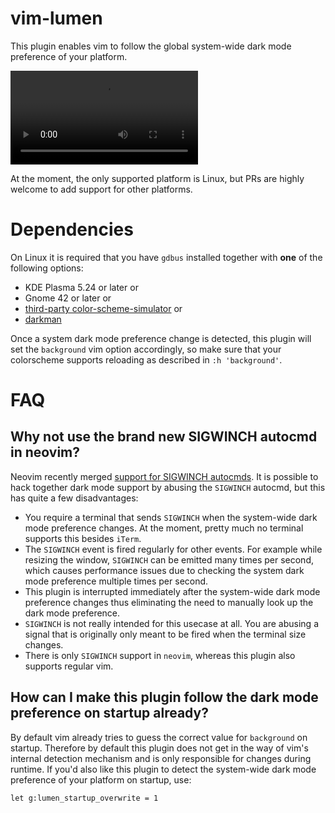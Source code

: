 # vim-lumen

This plugin enables vim to follow the global system-wide dark mode preference of your platform.

![Video](https://user-images.githubusercontent.com/21310755/164111487-7581819f-76c4-4fc3-a462-df14ad3a8c5b.mov)

At the moment, the only supported platform is Linux, but PRs are highly welcome to add support for other platforms.

# Dependencies

On Linux it is required that you have `gdbus` installed together with **one** of the following options:

- KDE Plasma 5.24 or later or
- Gnome 42 or later or
- [third-party color-scheme-simulator](https://gitlab.gnome.org/exalm/color-scheme-simulator) or
- [darkman](https://gitlab.com/WhyNotHugo/darkman)

Once a system dark mode preference change is detected, this plugin will set the `background` vim option accordingly, so make sure that your colorscheme supports reloading as described in `:h 'background'`.

# FAQ

## Why not use the brand new SIGWINCH autocmd in neovim?

Neovim recently merged [support for SIGWINCH autocmds](https://github.com/neovim/neovim/pull/18029). It is possible to hack together dark mode support by abusing the `SIGWINCH` autocmd, but this has quite a few disadvantages:

- You require a terminal that sends `SIGWINCH` when the system-wide dark mode preference changes. At the moment, pretty much no terminal supports this besides `iTerm`.
- The `SIGWINCH` event is fired regularly for other events. For example while resizing the window, `SIGWINCH` can be emitted many times per second, which causes performance issues due to checking the system dark mode preference multiple times per second.
- This plugin is interrupted immediately after the system-wide dark mode preference changes thus eliminating the need to manually look up the dark mode preference.
- `SIGWINCH` is not really intended for this usecase at all. You are abusing a signal that is originally only meant to be fired when the terminal size changes.
- There is only `SIGWINCH` support in `neovim`, whereas this plugin also supports regular vim.

## How can I make this plugin follow the dark mode preference on startup already?

By default vim already tries to guess the correct value for `background` on startup. Therefore by default this plugin does not get in the way of vim's internal detection mechanism and is only responsible for changes during runtime.
If you'd also like this plugin to detect the system-wide dark mode preference of your platform on startup, use:

```vim
let g:lumen_startup_overwrite = 1
```
